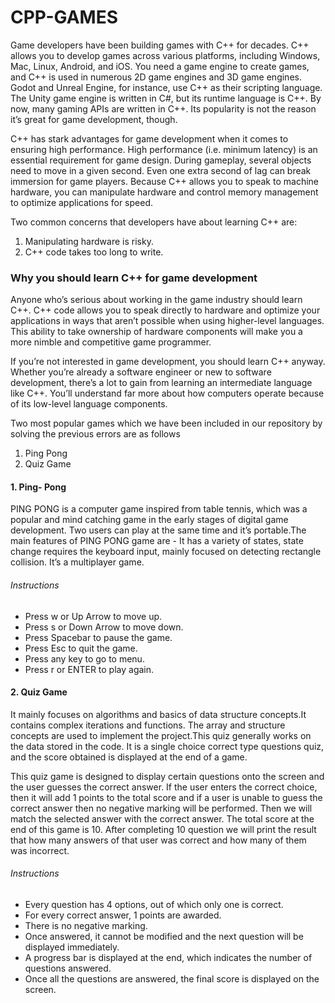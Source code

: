 # CPP-GAMES

Game developers have been building games with C++ for decades. C++ allows you to develop games across various platforms, including Windows, Mac, Linux, Android, and iOS. You need a game engine to create games, and C++ is used in numerous 2D game engines and 3D game engines. Godot and Unreal Engine, for instance, use C++ as their scripting language. The Unity game engine is written in C#, but its runtime language is C++. By now, many gaming APIs are written in C++. Its popularity is not the reason it’s great for game development, though.

C++ has stark advantages for game development when it comes to ensuring high performance. High performance (i.e. minimum latency) is an essential requirement for game design. During gameplay, several objects need to move in a given second. Even one extra second of lag can break immersion for game players. Because C++ allows you to speak to machine hardware, you can manipulate hardware and control memory management to optimize applications for speed.

Two common concerns that developers have about learning C++ are: 
  1. Manipulating hardware is risky.
  2. C++ code takes too long to write.
  
### Why you should learn C++ for game development
Anyone who’s serious about working in the game industry should learn C++. C++ code allows you to speak directly to hardware and optimize your applications in ways that aren’t possible when using higher-level languages. This ability to take ownership of hardware components will make you a more nimble and competitive game programmer.

If you’re not interested in game development, you should learn C++ anyway. Whether you’re already a software engineer or new to software development, there’s a lot to gain from learning an intermediate language like C++. You’ll understand far more about how computers operate because of its low-level language components.

Two most popular games which we have been included in our repository by solving the previous errors are as follows
  1. Ping Pong
  2. Quiz Game
 
 #### 1. Ping- Pong
 PING PONG is a computer game inspired from table tennis, which was a popular and mind catching game in the early stages of digital game development. Two users can play at the same time and it’s portable.The main features of PING PONG game are - It has a variety of states, state change requires the keyboard input, mainly focused on detecting rectangle collision. It’s a multiplayer game.
  ###### Instructions
  -  Press w or Up Arrow to move up.
  -  Press s or Down Arrow to move down.
  -  Press Spacebar to pause the game.
  -  Press Esc to quit the game.  
  -  Press any key to go to menu.
  - Press r or ENTER to play again.

#### 2. Quiz Game
It mainly focuses on algorithms and basics of data structure concepts.It contains complex iterations and functions. The array and structure concepts are used to implement the project.This quiz generally works on the data stored in the code. It is a single choice correct type questions quiz, and the score obtained is displayed at the end of a game.
 
This quiz game is designed to display certain questions onto the screen and the user guesses the correct answer. If the user enters the correct choice, then it will
add 1 points to the total score and if a user is unable to guess the correct answer then no negative marking will be performed. Then we will match the selected answer with the correct answer. The total score at the end of this game is 10. After completing 10 question we will print the result that how many answers of that user was correct and how many of them was incorrect.

 ###### Instructions
 -  Every question has 4 options, out of which only one is correct.
  -  For every correct answer, 1 points are awarded.
  -  There is no negative marking.
  -  Once answered, it cannot be modified and the next question will be displayed immediately.
  -  A progress bar is displayed at the end, which indicates the number of questions answered.
  - Once all the questions are answered, the final score is displayed on the screen.

